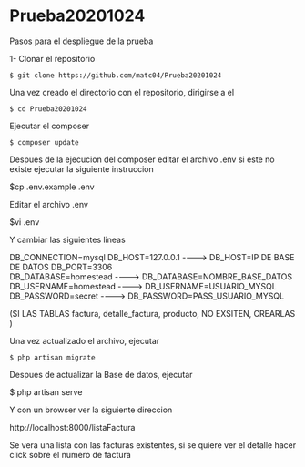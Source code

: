 # Prueba20201024

Pasos para el despliegue de la prueba

1- Clonar el repositorio

    $ git clone https://github.com/matc04/Prueba20201024

Una vez creado el directorio con el repositorio, dirigirse a el

    $ cd Prueba20201024

Ejecutar el composer

    $ composer update

Despues de la ejecucion del composer editar el archivo .env si este no existe ejecutar la siguiente instruccion

   $cp .env.example .env

Editar el archivo .env

   $vi .env

Y cambiar las siguientes lineas

  DB_CONNECTION=mysql
  DB_HOST=127.0.0.1           ----> DB_HOST=IP DE BASE DE DATOS
  DB_PORT=3306                
  DB_DATABASE=homestead       ----> DB_DATABASE=NOMBRE_BASE_DATOS
  DB_USERNAME=homestead       ----> DB_USERNAME=USUARIO_MYSQL
  DB_PASSWORD=secret          ----> DB_PASSWORD=PASS_USUARIO_MYSQL

(SI LAS TABLAS factura, detalle_factura, producto, NO EXSITEN, CREARLAS )

Una vez actualizado el archivo, ejecutar

    $ php artisan migrate

Despues de actualizar la Base de datos, ejecutar

   $ php artisan serve

Y con un browser ver la siguiente direccion

   http://localhost:8000/listaFactura

Se vera una lista con las facturas existentes, si se quiere ver el detalle hacer click sobre el numero de factura


